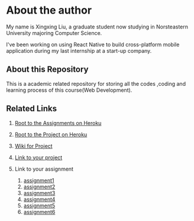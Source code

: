 # About the author

My name is Xingxing Liu, a graduate student now studying in Norsteastern University majoring Computer Science.

I've been working on using React Native to build cross-platform mobile application during my last internship at a start-up company.

## About this Repository

This is a academic related repository for storing all the codes ,coding and learning process of this course(Web Development).


## Related Links
  
1. [Root to the Assignments on Heroku](https://webdev-liu-xingxing.herokuapp.com/)
2. [Root to the Project on Heroku](https://project-webdev-xingxing-liu.herokuapp.com/)
3. [Wiki for Project](https://github.com/ryanix/webdev-liu-xingxing/wiki)
4. [Link to your project](https://github.com/ryanix/project-xingxing-liu)
5. Link to your assignment
    
    1. [assignment1](https://github.com/ryanix/webdev-liu-xingxing/tree/assignment1-test)
    2. [assignment2](https://github.com/ryanix/webdev-liu-xingxing/tree/assignment2)
    3. [assignment3](https://github.com/ryanix/webdev-liu-xingxing/tree/assignment3.2)
    4. [assignment4](https://github.com/ryanix/webdev-liu-xingxing/tree/assignment4.3)
    5. [assignment5](https://github.com/ryanix/webdev-liu-xingxing/tree/assignment5.1)
    6. [assignment6](https://github.com/ryanix/webdev-liu-xingxing/tree/assignment6.2)
